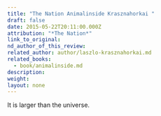```yaml
---
title: "The Nation Animalinside Krasznahorkai "
draft: false
date: 2015-05-22T20:11:00.000Z
attribution: "*The Nation*"
link_to_original:
nd_author_of_this_review:
related_author: author/laszlo-krasznahorkai.md
related_books:
  - book/animalinside.md
description:
weight:
layout: none
---
```

It is larger than the universe.

